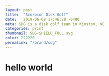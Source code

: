 ```yaml
---
layout: post
title:  "Scorpion Disk Golf"
date:   2019-06-08 17:46:28 -0400
meta: SDG is a disk golf team in Kinston, NC
categories: print
thumbnail: SDG-SHIELD_FULL.svg
color: 222220
permalink: "/brand/sdg"
---
```

# hello world
